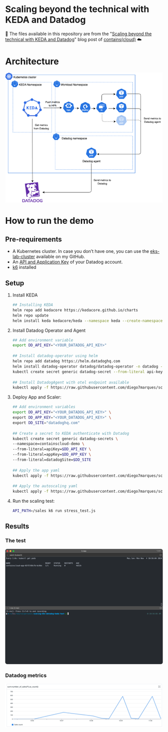 # Scaling beyond the technical with KEDA and Datadog

📄 The files available in this repository are from the "[Scaling beyond the technical with KEDA and Datadog](https://containscloud.com/2024/11/04/scaling-beyond-the-technical-with-keda-and-datadog/)" blog post of [contains(cloud)](https://containscloud.com/) ☁️

# Architecture
![architecture](./images/architecture.png)

# How to run the demo

## Pre-requirements
* A Kubernetes cluster. In case you don’t have one, you can use the [eks-lab-cluster](https://github.com/diego7marques/eks-lab-cluster) available on my GitHub.
* An [API and Application Key](https://docs.datadoghq.com/account_management/api-app-keys/) of your Datadog account.
* [k6](https://k6.io/) installed 

## Setup
1. Install KEDA
    ```sh
    ## Installing KEDA
    helm repo add kedacore https://kedacore.github.io/charts
    helm repo update
    helm install keda kedacore/keda --namespace keda --create-namespace
    ```

2. Install Datadog Operator and Agent
    ```sh
    ## Add environment variable
    export DD_API_KEY="<YOUR_DATADOG_API_KEY>"

    ## Install datadog-operator using helm
    helm repo add datadog https://helm.datadoghq.com
    helm install datadog-operator datadog/datadog-operator -n datadog --create-namespace
    kubectl create secret generic datadog-secret --from-literal api-key=$DD_API_KEY -n datadog

    ## Install DatadogAgent with otel endpoint available
    kubectl apply -f https://raw.githubusercontent.com/diego7marques/scaling-k8s-datadog-keda/refs/heads/main/k8s/datadog/datadog-agent.yaml
    ```

3. Deploy App and Scaler:
    ```sh
    ## Add environment variables
    export DD_API_KEY="<YOUR_DATADOG_API_KEY>" \
    export DD_APP_KEY="<YOUR_DATADOG_API_KEY>" \
    export DD_SITE="datadoghq.com"

    ## Create a secret to KEDA authenticate with Datadog
    kubectl create secret generic datadog-secrets \
    --namespace=containscloud-demo \
    --from-literal=apiKey=$DD_API_KEY \
    --from-literal=appKey=$DD_APP_KEY \
    --from-literal=datadogSite=$DD_SITE

    ## Apply the app yaml
    kubectl apply -f https://raw.githubusercontent.com/diego7marques/scaling-k8s-datadog-keda/refs/heads/main/app/manifests/app.yaml

    ## Apply the autoscaling yaml
    kubectl apply -f https://raw.githubusercontent.com/diego7marques/scaling-k8s-datadog-keda/refs/heads/main/app/manifests/autoscaling.yaml
    ```

4. Run the scaling test:
    ```sh
    API_PATH=/sales k6 run stress_test.js
    ```

## Results
### The test

![architecture](./images/test.gif)

### Datadog metrics
![datadog](./images/datadog-metrics.png)
